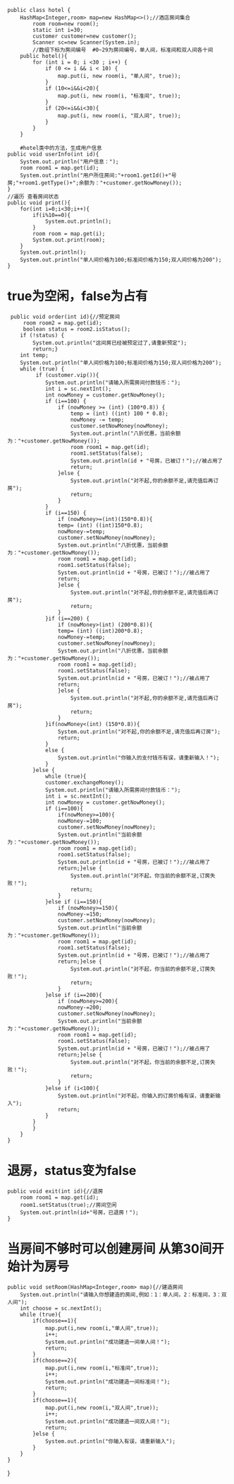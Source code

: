 	
    public class hotel {  
	    HashMap<Integer,room> map=new HashMap<>();//酒店房间集合
		    room room=new room();  
		    static int i=30;
		    customer customer=new customer();  
		    Scanner sc=new Scanner(System.in);  
		    //数组下标为房间编号  #0~29为房间编号，单人间，标准间和双人间各十间
	    public hotel(){  
	        for (int i = 0; i <30 ; i++) {  
	            if (0 <= i && i < 10) {  
	                map.put(i, new room(i, "单人间", true));  
	            }  
	            if (10<=i&&i<20){  
	                map.put(i, new room(i, "标准间", true));  
	            }  
	            if (20<=i&&i<30){  
	                map.put(i, new room(i, "双人间", true));  
	            }  
	        }  
	    }  
	    
	    #hotel类中的方法，生成用户信息 
    public void userInfo(int id){  
        System.out.println("用户信息：");  
        room room1 = map.get(id);  
        System.out.println("用户所住房间:"+room1.getId()+"号房;"+room1.getType()+";余额为："+customer.getNowMoney());  
    }  
    //遍历 查看房间状态  
    public void print(){  
        for(int i=0;i<30;i++){  
            if(i%10==0){  
                System.out.println();  
            }  
            room room = map.get(i);  
            System.out.print(room);  
        }  
        System.out.println();  
        System.out.println("单人间价格为100;标准间价格为150;双人间价格为200");  
    }  
# true为空闲，false为占有
     public void order(int id){//预定房间  
         room room2 = map.get(id);  
         boolean status = room2.isStatus();  
        if (!status) {  
            System.out.println("这间房已经被预定过了,请重新预定");  
            return;}  
        int temp;  
        System.out.println("单人间价格为100;标准间价格为150;双人间价格为200");  
        while (true) {  
             if (customer.vip()){  
                System.out.println("请输入所需房间付款钱币：");  
                int i = sc.nextInt();  
                int nowMoney = customer.getNowMoney();  
                if (i==100) {  
                    if (nowMoney >= (int) (100*0.8)) {  
                        temp = (int) ((int) 100 * 0.8);  
                        nowMoney -= temp;  
                        customer.setNowMoney(nowMoney);  
                        System.out.println("八折优惠，当前余额为："+customer.getNowMoney());  
                        room room1 = map.get(id);  
                        room1.setStatus(false);  
                        System.out.println(id + "号房，已被订！");//被占用了  
                        return;  
                    }else {  
                        System.out.println("对不起,你的余额不足,请充值后再订房");  
                        return;  
                    }  
                }  
                if (i==150) {  
                    if (nowMoney>=(int)(150*0.8)){  
                    temp= (int) ((int)150*0.8);  
                    nowMoney-=temp;  
                    customer.setNowMoney(nowMoney);  
                    System.out.println("八折优惠，当前余额为："+customer.getNowMoney());  
                    room room1 = map.get(id);  
                    room1.setStatus(false);  
                    System.out.println(id + "号房，已被订！");//被占用了  
                    return;  
                    }else {  
                        System.out.println("对不起,你的余额不足,请充值后再订房");  
                        return;  
                    }  
                }if (i==200) {  
                    if (nowMoney>(int) (200*0.8)){  
                    temp= (int) ((int)200*0.8);  
                    nowMoney-=temp;  
                    customer.setNowMoney(nowMoney);  
                    System.out.println("八折优惠，当前余额为："+customer.getNowMoney());  
                    room room1 = map.get(id);  
                    room1.setStatus(false);  
                    System.out.println(id + "号房，已被订！");//被占用了  
                    return;  
                    }else {  
                        System.out.println("对不起,你的余额不足,请充值后再订房");  
                        return;  
                    }  
                }if(nowMoney<(int) (150*0.8)){  
                    System.out.println("对不起,你的余额不足,请充值后再订房");  
                    return;  
                }  
                else {  
                    System.out.println("你输入的支付钱币有误，请重新输入！");  
                }  
            }else {  
                while (true){  
                customer.exchangeMoney();  
                System.out.println("请输入所需房间付款钱币：");  
                int i = sc.nextInt();  
                int nowMoney = customer.getNowMoney();  
                if (i==100){  
                    if(nowMoney>=100){  
                    nowMoney-=100;  
                    customer.setNowMoney(nowMoney);  
                    System.out.println("当前余额为："+customer.getNowMoney());  
                    room room1 = map.get(id);  
                    room1.setStatus(false);  
                    System.out.println(id + "号房，已被订！");//被占用了  
                    return;}else {  
                        System.out.println("对不起，你当前的余额不足,订房失败！");  
                        return;  
                    }  
                }else if (i==150){  
                    if (nowMoney>=150){  
                    nowMoney-=150;  
                    customer.setNowMoney(nowMoney);  
                    System.out.println("当前余额为："+customer.getNowMoney());  
                    room room1 = map.get(id);  
                    room1.setStatus(false);  
                    System.out.println(id + "号房，已被订！");//被占用了  
                    return;}else {  
                        System.out.println("对不起，你当前的余额不足,订房失败！");  
                        return;  
                    }  
                }else if (i==200){  
                    if (nowMoney>=200){  
                    nowMoney-=200;  
                    customer.setNowMoney(nowMoney);  
                    System.out.println("当前余额为："+customer.getNowMoney());  
                    room room1 = map.get(id);  
                    room1.setStatus(false);  
                    System.out.println(id + "号房，已被订！");//被占用了  
                    return;}else {  
                        System.out.println("对不起，你当前的余额不足,订房失败！");  
                        return;  
                    }  
                }else if (i<100){  
                    System.out.println("对不起，你输入的订房价格有误，请重新输入");  
                    return;  
                }  
            }  
            }  
        }  
    }  
# 退房，status变为false
    public void exit(int id){//退房  
        room room1 = map.get(id);  
        room1.setStatus(true);//房间空闲  
        System.out.println(id+"号房，已退房！");  
    }  
# 当房间不够时可以创建房间 从第30间开始计为房号
    public void setRoom(HashMap<Integer,room> map){//建造房间   
        System.out.println("请输入你想建造的房间,例如：1：单人间，2：标准间，3：双人间");  
        int choose = sc.nextInt();  
        while (true){  
            if(choose==1){  
                map.put(i,new room(i,"单人间",true));  
                i++;  
                System.out.println("成功建造一间单人间！");  
                return;  
            }  
            if(choose==2){  
                map.put(i,new room(i,"标准间",true));  
                i++;  
                System.out.println("成功建造一间标准间！");  
                return;  
            }  
            if(choose==1){  
                map.put(i,new room(i,"双人间",true));  
                i++;  
                System.out.println("成功建造一间双人间！");  
                return;  
            }else {  
                System.out.println("你输入有误，请重新输入");  
            }  
        }  
    }  
}